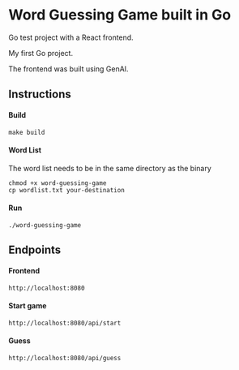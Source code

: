 # Word Guessing Game built in Go

Go test project with a React frontend.

My first Go project.

The frontend was built using GenAI.

## Instructions

#### Build

```
make build
```

#### Word List

The word list needs to be in the same directory as the binary

```
chmod +x word-guessing-game
cp wordlist.txt your-destination
```

#### Run

```
./word-guessing-game
```

## Endpoints

#### Frontend

```
http://localhost:8080
```

#### Start game

```
http://localhost:8080/api/start
```

#### Guess

```
http://localhost:8080/api/guess
```
